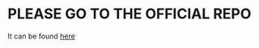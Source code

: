 # PLEASE GO TO THE OFFICIAL REPO

It can be found [here](https://github.com/GeoFS-Autoland/autoland)
